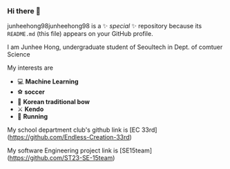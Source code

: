 ### Hi there 👋


junheehong98junheehong98 is a ✨ _special_ ✨ repository because its `README.md` (this file) appears on your GitHub profile.

I am Junhee Hong, undergraduate student of Seoultech in Dept. of comtuer Science

My interests are 
* :computer:      __Machine Learning__
* :soccer:     __soccer__
* :bow_and_arrow:      __Korean traditional bow__
* :crossed_swords:    __Kendo__
* :runner: __Running__

My school department club's github link is [EC 33rd] (https://github.com/Endless-Creation-33rd)


My software Engineering project link is [SE15team] (https://github.com/ST23-SE-15team)

